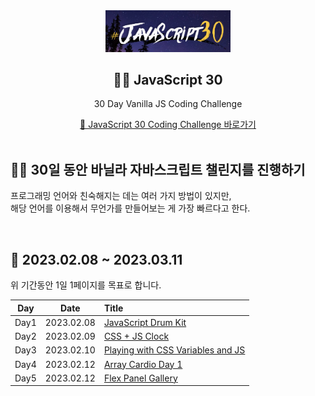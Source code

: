 <div align="center">
  <img width="200px;" src="./images/javascript_30.png"/>
</div>
<h2 align="center">💪🏻 JavaScript 30</h2>
<p align="center">30 Day Vanilla JS Coding Challenge</p>
<div align="center">
    <a href="https://javascript30.com/">🔗 JavaScript 30 Coding Challenge 바로가기</a>
</div>

<br>

## 💪🏻 30일 동안 바닐라 자바스크립트 챌린지를 진행하기

프로그래밍 언어와 친숙해지는 데는 여러 가지 방법이 있지만,  
해당 언어를 이용해서 무언가를 만들어보는 게 가장 빠르다고 한다.

<br>

## 📆 2023.02.08 ~ 2023.03.11

위 기간동안 1일 1페이지를 목표로 합니다.

| Day  |    Date    | Title                                                                                                |
| :--: | :--------: | :--------------------------------------------------------------------------------------------------- |
| Day1 | 2023.02.08 | [JavaScript Drum Kit](https://github.com/mireyhgnay/javascript-30-days/tree/main/Day1)               |
| Day2 | 2023.02.09 | [CSS + JS Clock](https://github.com/mireyhgnay/javascript-30-days/tree/main/Day2)                    |
| Day3 | 2023.02.10 | [Playing with CSS Variables and JS](https://github.com/mireyhgnay/javascript-30-days/tree/main/Day3) |
| Day4 | 2023.02.12 | [Array Cardio Day 1](https://github.com/mireyhgnay/javascript-30-days/tree/main/Day4)                |
| Day5 | 2023.02.12 | [Flex Panel Gallery](https://github.com/mireyhgnay/javascript-30-days/tree/main/Day5)                |
